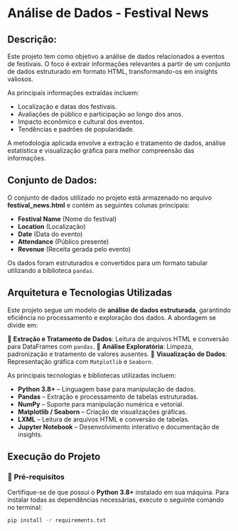 # Análise de Dados - Festival News

## Descrição:
Este projeto tem como objetivo a análise de dados relacionados a eventos de festivais. O foco é extrair informações relevantes a partir de um conjunto de dados estruturado em formato HTML, transformando-os em insights valiosos.

As principais informações extraídas incluem:

- Localização e datas dos festivais.
- Avaliações de público e participação ao longo dos anos.
- Impacto econômico e cultural dos eventos.
- Tendências e padrões de popularidade.

A metodologia aplicada envolve a extração e tratamento de dados, análise estatística e visualização gráfica para melhor compreensão das informações.

## Conjunto de Dados:
O conjunto de dados utilizado no projeto está armazenado no arquivo **festival_news.html** e contém as seguintes colunas principais:

- **Festival Name** (Nome do festival)
- **Location** (Localização)
- **Date** (Data do evento)
- **Attendance** (Público presente)
- **Revenue** (Receita gerada pelo evento)

Os dados foram estruturados e convertidos para um formato tabular utilizando a biblioteca `pandas`.

## Arquitetura e Tecnologias Utilizadas
Este projeto segue um modelo de **análise de dados estruturada**, garantindo eficiência no processamento e exploração dos dados. A abordagem se divide em:

🔹 **Extração e Tratamento de Dados**: Leitura de arquivos HTML e conversão para DataFrames com `pandas`.
🔹 **Análise Exploratória**: Limpeza, padronização e tratamento de valores ausentes.
🔹 **Visualização de Dados**: Representação gráfica com `Matplotlib` e `Seaborn`.

As principais tecnologias e bibliotecas utilizadas incluem:

- **Python 3.8+** – Linguagem base para manipulação de dados.
- **Pandas** – Extração e processamento de tabelas estruturadas.
- **NumPy** – Suporte para manipulação numérica e vetorial.
- **Matplotlib / Seaborn** – Criação de visualizações gráficas.
- **LXML** – Leitura de arquivos HTML e conversão de tabelas.
- **Jupyter Notebook** – Desenvolvimento interativo e documentação de insights.

## Execução do Projeto

### 🔧 Pré-requisitos
Certifique-se de que possui o **Python 3.8+** instalado em sua máquina. Para instalar todas as dependências necessárias, execute o seguinte comando no terminal:

```bash
pip install -r requirements.txt
